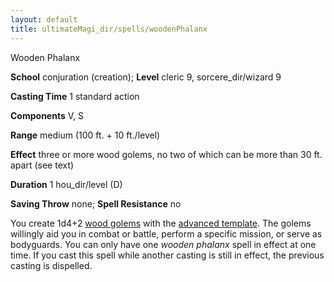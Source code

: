```yaml
---
layout: default
title: ultimateMagi_dir/spells/woodenPhalanx
---
```

Wooden Phalanx

**School** conjuration (creation); **Level** cleric 9, sorcere_dir/wizard 9

**Casting Time** 1 standard action

**Components** V, S

**Range** medium (100 ft. + 10 ft./level)

**Effect** three or more wood golems, no two of which can be more than 30 ft. apart (see text)

**Duration** 1 hou_dir/level (D)

**Saving Throw** none; **Spell Resistance** no

You create 1d4+2 [wood golems](../monster_dir/golem#_golem-wood) with the [advanced template](../monster_dir/monsterAdvancement#_advanced-creature). The golems willingly aid you in combat or battle, perform a specific mission, or serve as bodyguards. You can only have one _wooden phalanx_ spell in effect at one time. If you cast this spell while another casting is still in effect, the previous casting is dispelled.

